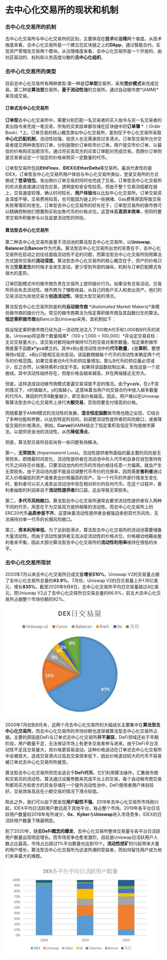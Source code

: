 # 去中心化交易所的现状和机制

### 去中心化交易所的机制

去中心化交易所与中心化交易所的区别，主要体现在**技术**和**治理**两个维度。从技术维度来看，去中心化交易所是一个建立在区块链之上的**DApp**，通过智能合约，实现资产管理及交易两个模块。从治理维度来看，去中心化交易所是一个开放的、由社区驱动的、权利和义务高度分散的**去中心化组织**。

### 去中心化交易所的类型

目前去中心化交易所有两种类型:第一种是**订单型**交易所，采用**竞价模式**来完成交易。第二种是**算法型**交易所，**基于流动性池**的交易所，通过自动做市商*(AMM)*来完成交易。

#### 订单式去中心化交易所

**订单型**去中心化交易所中，需要分别匹配一名交易者的买入指令与另一名交易者的卖出指令来完成一笔交易，所有的买卖挂单都存储在区块链中的**订单簿** *（ Order Book）*上。订单交易的核心概念类似中心化交易所，差别在于中心化交易所采取**中心化匹配机制**，流动性较强，投资人也无需承担过多滑点。订单型交易所允许交易者提交两种类型的订单，分别是限价订单和市价订单。用户提交市价订单，以最佳的价格购买加密货币。通过将买卖双方的买卖订单配对完成交易。而限价订单则是交易者设定一个指定的价格来购买一定数量的代币。

订单型交易所包括**EthFinex**、**IDEX**和**EtherDelta**等交易所。最具代表性的是IDEX，订单型去中心化交易所用户体验与中心化交易所类似，登录交易所的方式换成了**登录钱包**，发出限价订单交易的同时也完成了交易。订单型去中心化交易所的优点是直接通过钱包交易，透明度和安全性较高，但由于整个交易流程都在链上，交易速度较慢，确认时间较长，**用户体验**难以比拟中心化交易所。订单交易资金深度不够，交易费用较高，也可能因为链上的一些拥堵、Gas费等原因导致交易失败等情形的发生。订单型去中心化交易所的好处在于，订单型交易所的做市商可以精确控制他们想要购买和出售代币的价格点位。这意味着**高资本效率**，但同时要求交易所积极参与以及监督流动性的供给。

#### 算法型去中心化交易所

第二种去中心化交易所是基于流动池的算法型去中心化交易所，以**Uniswap**、**Balancer**及**Bancor**作为代表。算法型去中心化交易所出世的背景在于，去中心化交易所在启动之初往往面临流动性不足的问题，而算法型去中心化交易所则用算法方式提供交易的**流动深度**。算法型去中心化交易所的核心概念在于，资产的价格只有当**交易发生**的时候才会发生变动，更少受到外部的操纵，机制与订单匹配模式有很大的差异。

订单匹配模式中的做市商负责在交易所上提供报价行为。如果没有交易活动，交易所将会失去流动性。做市商为了赚取收益，从自己的账户买入和卖出资产。他们的交易活动为其他交易方**创造流动性**，降低大型交易的滑点。

算法型去中心化交易所则是利用**自动做市商** *(Automated Market Makers)*来模仿做市商的报价行为。常见的做市商算法为恒定乘积做市商及其函数衍生的算法。**恒定乘积做市商**由Bancor及Uniswap采用，其机制如下：

假设恒定乘积做市商已经为这一流动性池注入了100枚A代币和1,000枚B代币的资金。Uniswap将这两个数量相乘*（100 x 1,000 = 100,000）*并设定交易目标：无论交易量大小，该交易对都将始终保持10万的交易对乘积数量。恒定乘积做市商是基于函数**x\*y=z**建立的。其中x和y是流动性池中的**代币数量**，z是**乘积**。要想保持z恒定，x和y只能相互反向变动。该函数根据每个代币的流动性来确定两个代币的价格范围。如果交易者对A代币的供应量增加，那么B代币的供应量必须减少，反之亦然，以保持乘积z恒定不变。如果将该函数绘制出来，发现这是一个双曲线，其中流动性始终存在，但是价格会越来越高，并在两端接近无穷大。

但是，这样造成自动做市商模式普遍交易深度不足的情况。由于**y=z/x**，在z不变的情况下，x的值越大，y的值越小。这意味着当用户向交易合约中放入越多数量的代币A，换回的代币B数量越少，即交易价格越高。因此，用户难以在Uniswap等算法型去中心化交易所上进行**大额交易**，否则将要支付很高的价格。

而随着基于AMM模式的流动性的发展，**混合恒定函数**做市商也随之出现，它结合了多种功能和参数，以达到特定的目的。如调整流动性提供者的风险敞口，或者降低交易的价格滑点。例如，**Curve**的AMM结合了恒定乘积及恒定平均值做市算法，以提供资金池的流动性，从而**降低滑点**。

但是，算法型交易所目前尚有一些问题有待解决。

第一，**无常损失** *(Impermanent Loss)*。流动性提供者所面临的最主要的风险是无常损失，即随着时间变化，流动性提供者在流动池中存入代币和自身在钱包里持有代币之间存在价值差。只要流动池内的代币的市场价格往任意一方偏离，就会产生无常损失。由于流动池内部不能自动调整代币市价的兑换率，因而需要**套利者**通过买入价格偏低的资产或者卖出价格偏高的资产。当一个代币的外部行情发生变化时，套利者可以买入或卖出流动池中现在相对折价的任何代币。在这个过程中，套利者抽取的利润来自于**流动性提供者**的口袋，这会导致无常损失。

第二，**多代币风险敞口**。算法型去中心化交易所通常会要求流动性提供者存入两种不同的代币，用意在于为交易双方提供相等的流动性。而去中心化交易所上的ERC20代币**品质参差不齐**，这意味着流动性提供者会被强迫承担双代币风险，无法保持对单一代币的长期风险敞口。

第三，**资本利用率低**。为了达到低滑点，算法型去中心化交易所的流动池需要储备大量流动性。而由于流动性提供者无法决定流动性的价格点位，价格被动地藉由套利者来平衡，因此大部分算法型去中心化交易所的**流动性利用率**维持在很低的水平。

### 去中心化交易所现状

2020年7月以来去中心化交易所日成交量**增长510%**。Uniswap V2的交易量占据了去中心化交易所总量的**43.9%**。7月份，Uniswap V2的日交易量上升1.16亿美元，增长**835%**。截至2020年9月8日，去中心化交易所平均日交易量超过4亿美元，而Uniswap V2占了去中心化交易所日交易总量的66.9%，前五大去中心化交易所占据整个市场份额的92%。

<img src="./image/2020DexDistribution.jpg" style="zoom:50%;" />

2020年7月初到8月末，这两个月去中心化交易所的大幅成长主要集中在**算法型去中心化交易所**，而去中心化交易所的市场份额也逐渐被算法型去中心化交易所占据。主要的原因是DeFi与订单式去中心化交易所**并不兼容**。DeFi领域还处于早期阶段，用户数量不足，无法保证市场上有更多交易者参与进来。由于DeFi平台流动性不足且交易量大，其价格更容易波动。这种价格波动在订单式去中心化交易所中会被放大，造成交易滑点过高且交易效率低下，因此价格波动较大的代币不容易被订单式去中心化交易所所接受。

算法型去中心化交易所则完全适合于**DeFi代币**。它们利用算法操作，汇集做市商和交易员的流动性。算法通过设置参数来完成平台上的交易，每个自动做市商交易所都将买方和卖方的资金存储在一个链外流动性池中。DeFi使用者用户体验较好，交易效率高且在小额交易的情况下滑点较低。

除此之外，我们可以由下图发现**用户黏性不强**。2018年去中心化交易所市场刚兴起，IDEX平均日活跃用户数远高于其他平台，独占整个市场。2019年各平台日活跃用户数量较2018年有所减少，**0x**、**Kyber**与**Uniswap**进入市场竞争，IDEX的日活跃用户数量下降最明显。

到了2020年，随着**DeFi概念的爆发**，去中心化交易所整体交易量与各平台日活跃用户数量出现明显增长。而市场竞争也愈发激烈，目前是Uniswap日活跃用户人数占比最高，市场占比超过1%平台数量也达到10个。**流动性挖矿**的兴起带来大量的用户增长，算法型去中心化交易所为这波热潮的受益者，而如何留住用户成为他们未来最大的难题。

<img src="./image/Dex日活.jpg" alt="Dex日活" style="zoom:50%;" />